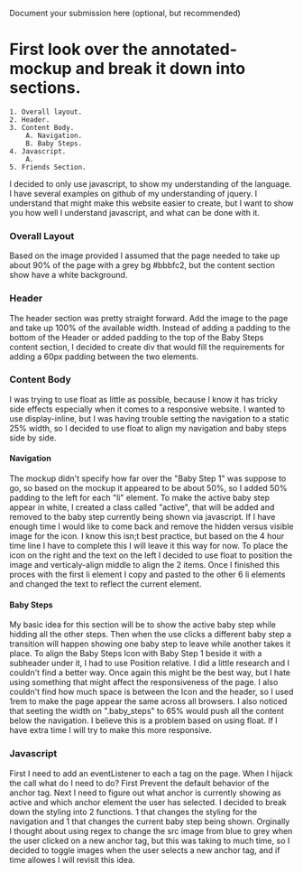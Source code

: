 Document your submission here (optional, but recommended)


# First look over the annotated-mockup and break it down into sections. 
    1. Overall layout.
    2. Header.
    3. Content Body. 
        A. Navigation.
        B. Baby Steps.
    4. Javascript.
        A. 
    5. Friends Section. 
    
I decided to only use javascript, to show my understanding of the language. I have several examples on github of my understanding of jquery. I understand that might make this website easier to create, but I want to show you how well I understand javascript, and what can be done with it.     
    
### Overall Layout 

Based on the image provided I assumed that the page needed to take up about 90% of the page with a grey bg #bbbfc2, but the content section show have a white background.

### Header

The header section was pretty straight forward. Add the image to the page and take up 100% of the available width. Instead of adding a padding to the bottom of the Header or added padding to the top of the Baby Steps content section, I decided to create div that would fill the requirements for adding a 60px padding between the two elements. 

### Content Body

I was trying to use float as little as possible, because I know it has tricky side effects especially when it comes to a responsive website. I wanted to use display-inline, but I was having trouble setting the navigation to a static 25% width, so I decided to use float to align my navigation and baby steps side by side.

#### Navigation

The mockup didn't specify how far over the "Baby Step 1" was suppose to go, so based on the mockup it appeared to be about 50%, so I added 50% padding to the left for each "li" element. To make the active baby step appear in white, I created a class called "active", that will be added and removed to the baby step currently being shown via javascript. If I have enough time I would like to come back and remove the hidden versus visible image for the icon. I know this isn;t best practice, but based on the 4 hour time line I have to complete this I will leave it this way for now. To place the icon on the right and the text on the left I decided to use float to position the image and verticaly-align middle to align the 2 items. Once I finished this proces with the first li element I copy and pasted to the other 6 li elements and changed the text to reflect the current element.

#### Baby Steps

My basic idea for this section will be to show the active baby step while hidding all the other steps. Then when the use clicks a different baby step a transition will happen showing one baby step to leave while another takes it place. To align the Baby Steps Icon with Baby Step 1 beside it with a subheader under it, I had to use Position relative. I did a little research and I couldn't find a better way. Once again this might be the best way, but I hate using something that might affect the responsiveness of the page. I also couldn't find how much space is between the Icon and the header, so I used 1rem to make the page appear the same across all browsers. I also noticed that seeting the width on ".baby_steps" to 65% would push all the content below the navigation. I believe this is a problem based on using float. If I have extra time I will try to make this more responsive. 

### Javascript

First I need to add an eventListener to each a tag on the page. When I hijack the call what do I need to do? First Prevent the default behavior of the anchor tag. Next I need to figure out what anchor is currently showing as active and which anchor element the user has selected. I decided to break down the styling into 2 functions. 1 that changes the styling for the navigation and 1 that changes the current baby step being shown. Orginally I thought about using regex to change the src image from blue to grey when the user clicked on a new anchor tag, but this was taking to much time, so I decided to toggle images when the user selects a new anchor tag, and if time allowes I will revisit this idea. 